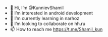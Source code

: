 - 👋 Hi, I’m @KunnievShamil
- 👀 I’m interested in android development
- 🌱 I’m currently learning in narhoz
- 💞️ I’m looking to collaborate on hh.ru
- 📫 How to reach me https://t.me/Shamil_kun

<!---
KunnievShamil/KunnievShamil is a ✨ special ✨ repository because its `README.md` (this file) appears on your GitHub profile.
You can click the Preview link to take a look at your changes.
--->
